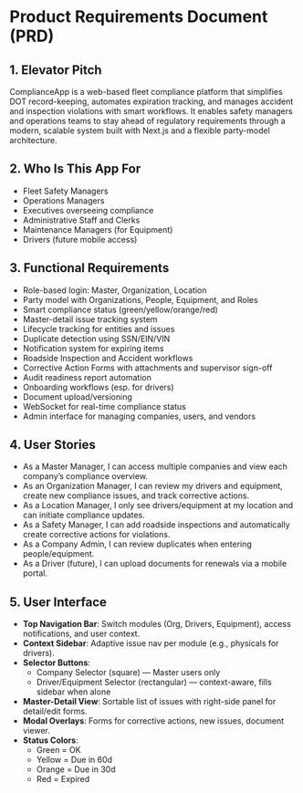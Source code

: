 # Product Requirements Document (PRD)

## 1. Elevator Pitch

ComplianceApp is a web-based fleet compliance platform that simplifies DOT record-keeping, automates expiration tracking, and manages accident and inspection violations with smart workflows. It enables safety managers and operations teams to stay ahead of regulatory requirements through a modern, scalable system built with Next.js and a flexible party-model architecture.

## 2. Who Is This App For

- Fleet Safety Managers
- Operations Managers
- Executives overseeing compliance
- Administrative Staff and Clerks
- Maintenance Managers (for Equipment)
- Drivers (future mobile access)

## 3. Functional Requirements

- Role-based login: Master, Organization, Location
- Party model with Organizations, People, Equipment, and Roles
- Smart compliance status (green/yellow/orange/red)
- Master-detail issue tracking system
- Lifecycle tracking for entities and issues
- Duplicate detection using SSN/EIN/VIN
- Notification system for expiring items
- Roadside Inspection and Accident workflows
- Corrective Action Forms with attachments and supervisor sign-off
- Audit readiness report automation
- Onboarding workflows (esp. for drivers)
- Document upload/versioning
- WebSocket for real-time compliance status
- Admin interface for managing companies, users, and vendors

## 4. User Stories

- As a Master Manager, I can access multiple companies and view each company’s compliance overview.
- As an Organization Manager, I can review my drivers and equipment, create new compliance issues, and track corrective actions.
- As a Location Manager, I only see drivers/equipment at my location and can initiate compliance updates.
- As a Safety Manager, I can add roadside inspections and automatically create corrective actions for violations.
- As a Company Admin, I can review duplicates when entering people/equipment.
- As a Driver (future), I can upload documents for renewals via a mobile portal.

## 5. User Interface

- **Top Navigation Bar**: Switch modules (Org, Drivers, Equipment), access notifications, and user context.
- **Context Sidebar**: Adaptive issue nav per module (e.g., physicals for drivers).
- **Selector Buttons**:
  - Company Selector (square) — Master users only
  - Driver/Equipment Selector (rectangular) — context-aware, fills sidebar when alone
- **Master-Detail View**: Sortable list of issues with right-side panel for detail/edit forms.
- **Modal Overlays**: Forms for corrective actions, new issues, document viewer.
- **Status Colors**:
  - Green = OK
  - Yellow = Due in 60d
  - Orange = Due in 30d
  - Red = Expired

